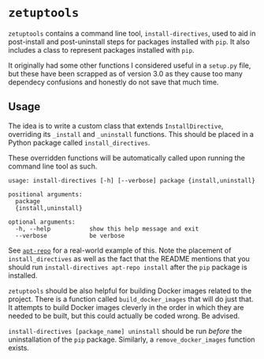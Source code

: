 # `zetuptools`

`zetuptools` contains a command line tool, `install-directives`, used to aid in post-install and post-uninstall steps for packages installed with `pip`. It also includes a class to represent packages installed with `pip`.

It originally had some other functions I considered useful in a `setup.py` file, but these have been scrapped as of version 3.0 as they cause too many dependecy confusions and honestly do not save that much time.

## Usage

The idea is to write a custom class that extends `InstallDirective`, overriding its `_install` and `_uninstall` functions. This should be placed in a Python package called `install_directives`.

These overridden functions will be automatically called upon running the command line tool as such.

```text
usage: install-directives [-h] [--verbose] package {install,uninstall}

positional arguments:
  package
  {install,uninstall}

optional arguments:
  -h, --help           show this help message and exit
  --verbose            be verbose
```

See [`apt-repo`](https://github.com/zmarffy/apt-repo) for a real-world example of this. Note the placement of `install_directives` as well as the fact that the README mentions that you should run `install-directives apt-repo install` after the `pip` package is installed.

`zetuptools` should be also helpful for building Docker images related to the project. There is a function called `build_docker_images` that will do just that. It attempts to build Docker images cleverly in the order in which they are needed to be built, but this could actually be coded wrong. Be advised.

`install-directives [package_name] uninstall` should be run *before* the uninstallation of the `pip` package. Similarly, a `remove_docker_images` function exists.
